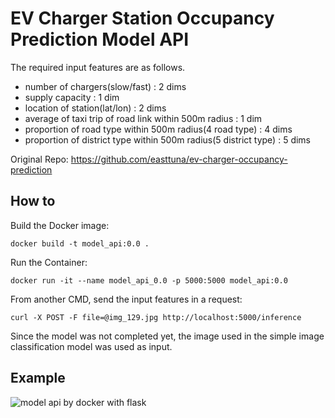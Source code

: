 # EV Charger Station Occupancy Prediction Model API
The required input features are as follows.
- number of chargers(slow/fast) : 2 dims
- supply capacity : 1 dim
- location of station(lat/lon) : 2 dims
- average of taxi trip of road link within 500m radius : 1 dim
- proportion of road type within 500m radius(4 road type) : 4 dims
- proportion of district type within 500m radius(5 district type) : 5 dims

Original Repo: https://github.com/easttuna/ev-charger-occupancy-prediction

## How to

Build the Docker image:

    docker build -t model_api:0.0 .

Run the Container:

    docker run -it --name model_api_0.0 -p 5000:5000 model_api:0.0

From another CMD, send the input features in a request:

    curl -X POST -F file=@img_129.jpg http://localhost:5000/inference

Since the model was not completed yet, the image used in the simple image classification model was used as input.

## Example

![model api by docker with flask](https://github.com/uoon97/model-api/assets/64677725/bbbbdcf9-519f-45d6-8c6a-30d2cca7a861)
